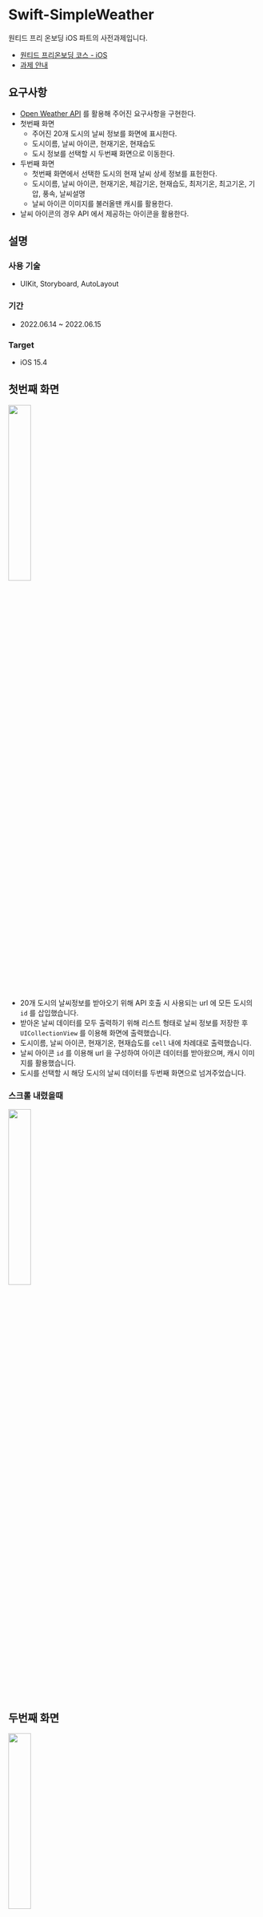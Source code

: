 # Swift-SimpleWeather

원티드 프리 온보딩 iOS 파트의 사전과제입니다.

- [원티드 프리온보딩 코스 - iOS](https://www.wanted.co.kr/events/pre_ob_ios_1)
- [과제 안내](https://yagomacademy.notion.site/4eb46f9eb3a442efb9d0856b72f15b74)

## 요구사항

- [Open Weather API](https://openweathermap.org/api) 를 활용해 주어진 요구사항을 구현한다.
- 첫번째 화면
	- 주어진 20개 도시의 날씨 정보를 화면에 표시한다.
	- 도시이름, 날씨 아이콘, 현재기온, 현재습도
	- 도시 정보를 선택할 시 두번째 화면으로 이동한다.
- 두번째 화면
	- 첫번째 화면에서 선택한 도시의 현재 날씨 상세 정보를 표헌한다.
	- 도시이름, 날씨 아이콘, 현재기온, 체감기온, 현재습도, 최저기온, 최고기온, 기압, 풍속, 날씨설명
	- 날씨 아이콘 이미지를 불러올땐 캐시를 활용한다.
- 날씨 아이콘의 경우 API 에서 제공하는 아이콘을 활용한다.

## 설명

### 사용 기술

- UIKit, Storyboard, AutoLayout

### 기간

- 2022.06.14 ~ 2022.06.15

### Target

- iOS 15.4

## 첫번째 화면

<img src="https://user-images.githubusercontent.com/55919701/173806014-e449bf8d-500b-45c7-b3d3-802d8eb0dfa2.png" width="30%" height="30%"> 

- 20개 도시의 날씨정보를 받아오기 위해 API 호출 시 사용되는 url 에 모든 도시의 `id` 를 삽입했습니다.
- 받아온 날씨 데이터를 모두 출력하기 위해 리스트 형태로 날씨 정보를 저장한 후 `UICollectionView` 를 이용해 화면에 출력했습니다.
- 도시이름, 날씨 아이콘, 현재기온, 현재습도를 `cell` 내에 차례대로 출력했습니다.
- 날씨 아이콘 `id` 를 이용해 url 을 구성하여 아이콘 데이터를 받아왔으며, 캐시 이미지를 활용했습니다.
- 도시를 선택할 시 해당 도시의 날씨 데이터를 두번째 화면으로 넘겨주었습니다.

### 스크롤 내렸을때

<img src="https://user-images.githubusercontent.com/55919701/173807047-5cae9eb6-ea90-4f4d-83be-d7cc7e0dbc1c.png" width="30%" height="30%"> 

## 두번째 화면

<img src="https://user-images.githubusercontent.com/55919701/173807138-abe08652-eb1a-4a8e-aebb-5d41024d6029.png" width="30%" height="30%">
 
- 선택한 도시의 상세 날씨 정보를 출력하기 위해 첫번째 화면에서 사용된 데이터를 전달받았습니다.
- 날씨 정보를 보기좋게 출력하기 위해 `UICollectionView` 를 이용해 화면에 출력했습니다.
- 날씨 상세 정보는 임의로 순서를 지정해주었습니다.
- 도시이름, 날씨 아이콘, 현재기온, 날씨설명을 먼저 `Header` 에 담았습니다.
- 이후 각 `Cell` 에 최저기온, 최고기온, 체감기온, 습도, 기압, 풍속을 담았습니다.
- 날씨 아이콘을 출력할때는 캐시 이미지를 활용했습니다.

### 스크롤 내렸을때
 
<img src="https://user-images.githubusercontent.com/55919701/173807654-4e8f6356-bbe4-430f-b730-0756dbe07ee6.png" width="30%" height="30%"> 

## What I Learned

- `CompositionalLayout` 을 이용하여 `UICollectionView` 의 `Header` 를 구성하는 방법을 배웠습니다.
- 캐시 이미지를 활용하여 화면에 출력하는 방법을 배웠습니다.
- `View` 에 `BlurEffect` 를 적용하는 방법을 배웠습니다.
